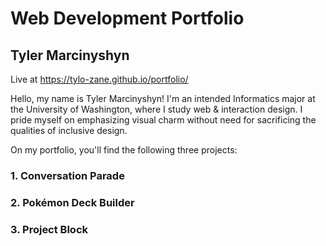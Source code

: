 # Web Development Portfolio
## Tyler Marcinyshyn

Live at https://tylo-zane.github.io/portfolio/

Hello, my name is Tyler Marcinyshyn! I'm an intended Informatics major at the University of Washington, where I study web & interaction design. I pride myself on emphasizing visual charm without need for sacrificing the qualities of inclusive design.

On my portfolio, you'll find the following three projects:

### 1. Conversation Parade
### 2. Pokémon Deck Builder
### 3. Project Block
